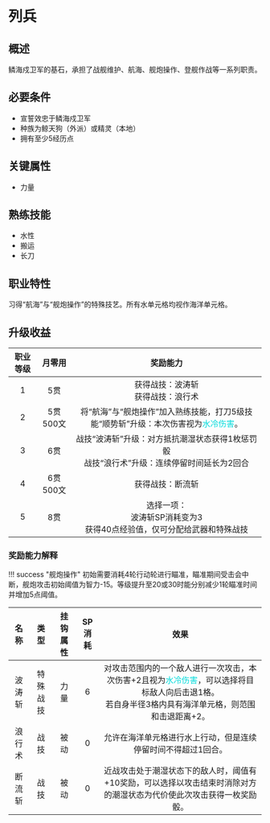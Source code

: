 # 列兵

## 概述

鳞海戍卫军的基石，承担了战舰维护、航海、舰炮操作、登舰作战等一系列职责。

## 必要条件

* 宣誓效忠于鳞海戍卫军
* 种族为鲸天狗（外派）或精灵（本地）
* 拥有至少5经历点

## 关键属性

* 力量

## 熟练技能

* 水性
* 搬运
* 长刀

## 职业特性

习得“航海”与“舰炮操作”的特殊技艺。所有水单元格均视作海洋单元格。

## 升级收益

职业等级|月零用|奖励能力
:--:|:--:|:--:
1|5贯|获得战技：波涛斩<br>获得战技：浪行术
2|5贯500文|将“航海”与“舰炮操作”加入熟练技能，打刀5级技能“顺势斩”升级：本次伤害视为<font color="#00dbdb">水冷伤害</font>。
3|6贯|战技“波涛斩”升级：对方抵抗潮湿状态获得1枚惩罚骰<br>战技“浪行术”升级：连续停留时间延长为2回合
4|6贯500文|获得战技：断流斩
5|8贯|选择一项：<br>波涛斩SP消耗变为3<br>获得40点经验值，仅可分配给武器和特殊战技

### 奖励能力解释

!!! success "舰炮操作"
    初始需要消耗4轮行动轮进行瞄准，瞄准期间受击会中断，舰炮攻击初始阈值为智力-15。等级提升至20或30时能分别减少1轮瞄准时间并增加5点阈值。

名称|类型|挂钩属性|SP消耗|效果
:--:|:--:|:--:|:--:|:--:
波涛斩|特殊战技|力量|6|对攻击范围内的一个敌人进行一次攻击，本次伤害+2且视为<font color="#00dbdb">水冷伤害</font>，可以选择将目标敌人向后击退1格。<br>若自身半径3格内具有海洋单元格，则范围和击退距离+2。
浪行术|战技|被动|0|允许在海洋单元格进行水上行动，但是连续停留时间不得超过1回合。
断流斩|战技|被动|0|近战攻击处于潮湿状态下的敌人时，阈值有+10奖励，可以选择以攻击结束时消除对方的潮湿状态为代价使此次攻击获得一枚奖励骰。


